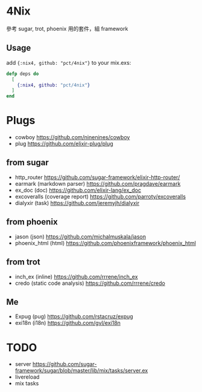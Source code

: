 # 4Nix
參考 sugar, trot, phoenix 用的套件，組 framework

## Usage

add `{:nix4, github: "pct/4nix"}` to your mix.exs:

```elixir
defp deps do
  [
    {:nix4, github: "pct/4nix"}
  ]
end
```   

# Plugs
- cowboy https://github.com/ninenines/cowboy
- plug https://github.com/elixir-plug/plug

## from sugar
- http_router https://github.com/sugar-framework/elixir-http-router/
- earmark (markdown parser) https://github.com/pragdave/earmark
- ex_doc (doc) https://github.com/elixir-lang/ex_doc
- excoveralls (coverage report) https://github.com/parroty/excoveralls
- dialyxir (task) https://github.com/jeremyjh/dialyxir

## from phoenix
- jason (json) https://github.com/michalmuskala/jason
- phoenix_html (html) https://github.com/phoenixframework/phoenix_html

## from trot
- inch_ex (inline) https://github.com/rrrene/inch_ex
- credo (static code analysis) https://github.com/rrrene/credo

## Me
- Expug (pug) https://github.com/rstacruz/expug
- exi18n (i18n) https://github.com/gvl/exi18n

# TODO
- server https://github.com/sugar-framework/sugar/blob/master/lib/mix/tasks/server.ex
- livereload
- mix tasks
